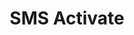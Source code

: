 ---
title: "SMS Activate"
description: "全球虚拟号码接收验证码平台"
tags: ["接码平台", "验证码", "注册工具"]
url: "https://sms-activate.guru/?ref=12168361"
--- 
